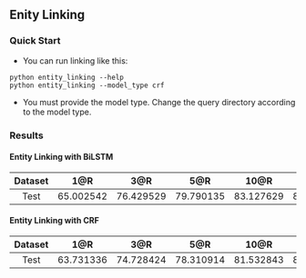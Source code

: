 ## Enity Linking

### Quick Start

- You can run linking like this:
```
python entity_linking --help
python entity_linking --model_type crf
```
- You must provide the model type. Change the query directory according to the model type.

### Results

#### Entity Linking with BiLSTM

| Dataset | 1@R | 3@R | 5@R | 10@R | 20@R | 50@R | 100@R |
|:-------:|:---:|:---:|:---:|:----:|:----:|:----:|:-----:|
|  Test   |65.002542|76.429529|79.790135|83.127629|85.753247|88.383488|90.315721|


#### Entity Linking with CRF

| Dataset | 1@R | 3@R | 5@R | 10@R | 20@R | 50@R | 100@R |
|:-------:|:---:|:---:|:---:|:----:|:----:|:----:|:-----:|
|  Test   |63.731336|74.728424|78.310914|81.532843|83.996672|86.742477|88.781029|

